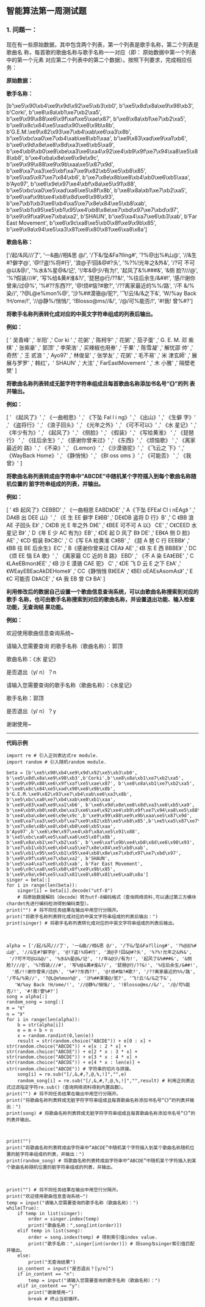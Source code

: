 ## 智能算法第一周测试题
### 1. 问题一：
现在有一些原始数据，其中包含两个列表，第一个列表是歌手名称，第二个列表是歌曲名
称，每首歌的歌曲名称与歌手名称一一对应（即： 原始数据中第一个列表中的第一个元素
对应第二个列表中的第二个数据）。按照下列要求，完成相应任务：

**原始数据：**

**歌手名称：**

[b'\xe5\x90\xb4\xe9\x9d\x92\xe5\xb3\xb0', 
b'\xe5\x8d\x8a\xe9\x98\xb3', 
b'Corki', b'\xe8\x8a\xb1\xe7\xb2\xa5', 
b'\xe9\x99\x88\xe6\x9f\xaf\xe5\xae\x87', b'\xe8\x8a\xb1\xe7\xb2\xa5', 
b'\xe8\x8c\x84\xe5\xad\x90\xe8\x9b\x8b', 
b'G.E.M.\xe9\x82\x93\xe7\xb4\xab\xe6\xa3\x8b', 
b'\xe5\xbc\xa0\xe7\xb4\xab\xe8\xb1\xaa', b'\xe9\x83\xad\xe9\xa1\xb6', 
b'\xe6\x9d\x8e\xe8\x8d\xa3\xe6\xb5\xa9', 
b'\xe4\xb9\xb0\xe8\xbe\xa3\xe6\xa4\x92\xe4\xb9\x9f\xe7\x94\xa8\xe5\x8
8\xb8', b'\xe4\xba\x8e\xe6\x9e\x9c', 
b'\xe9\x99\x88\xe9\x9b\xaa\xe5\x87\x9d', 
b'\xe8\xa7\xa3\xe5\xbf\xa7\xe9\x82\xb5\xe5\xb8\x85', 
b'\xe5\xa5\x87\xe7\x84\xb6', b'\xe7\x8e\x8b\xe8\xb4\xb0\xe6\xb5\xaa', 
b'Ayo97', b'\xe6\x9e\x97\xe4\xbf\x8a\xe5\x91\x88', 
b'\xe5\xbc\xa0\xe5\xad\xa6\xe5\x8f\x8b', b'\xe8\x8a\xb1\xe7\xb2\xa5', 
b'\xe6\xaf\x9b\xe4\xb8\x8d\xe6\x98\x93', 
b'\xe7\xb1\xb3\xe6\xb4\xa5\xe7\x8e\x84\xe5\xb8\xab', 
b'\xe5\xb1\x95\xe5\xb1\x95\xe4\xb8\x8e\xe7\xbd\x97\xe7\xbd\x97', 
b'\xe9\x9f\xa9\xe7\xba\xa2', b'SHAUN', b'\xe5\xa4\xa7\xe6\xb3\xab', b'Far 
East Movement', b'\xe6\x9c\xa8\xe5\xb0\x8f\xe9\x9b\x85', 
b'\xe9\x9a\x94\xe5\xa3\x81\xe8\x80\x81\xe6\xa8\x8a']
 
 **歌曲名称：**

['/起/&风///了', '一&曲//相&思 @/', '/下&/坠&Fa?lling#', '?%@出%#山@', 
'//&生#?僻字@', '@!?盗!%将#行', '浪@子!回&@#?头', '%?%!光年之&外&', '/?可
不可@以&@/', '%水&%星@&/记', '!/年&@少/有为!', '起风了&%###&', '&侧
脸?///@', '%?假装///#', '写%给&黄#淮&?/', '琵琶@行/??&!', '%往后余生/&##!', 
'感/!!谢你曾来/过@%', '%#??东西??', '@!烦#恼?#歌?', '/??离家最近的%%/路', '/不
&/%染//', '?@L@e%mon%@', '沙%##漠骆@/驼?', '飞!云!&/&之下&', 'W/%ay 
Back !H/ome/!', '//@静%/悄悄/', '!Blosso@ms//&/', '/@/可%能否/!', '#!我!
曾%#?']

**将歌手名称列表转化成对应的中英文字符串组成的列表后输出。**

**例如：**

[ ' 吴青峰' ,' 半阳' ,' Cor ki ' ,' 花粥' ,' 陈柯宇' ,' 花粥' ,' 茄子蛋' ,' G. E. M. 邓
紫棋' ,' 张紫豪' ,' 郭顶' ,' 李荣浩' ,' 买辣椒也用券' ,' 于果' ,' 陈雪凝' ,' 解忧邵
帅' ,' 奇然' ,' 王 贰浪 ' ,' Ayo97' ,' 林俊呈' ,' 张学友' ,' 花粥' ,' 毛不易' ,' 米
津玄師' ,' 展展与罗罗' ,' 韩红'，' SHAUN' ,' 大泫' ,' FarEastMovement ' ,' 木
小雅' ,' 隔壁老樊' ]

**将歌曲名称列表转成无脏字符字符串组成且每首歌曲名称添加书名号“《》”的列 表并输出。**
 
 **例如：**

[ ' 《起风了》' ,' 《一曲相思》' ,' 《下坠 Fal l i ng》' ,' 《出山》' ,' 《生僻
字》' ,' 《盗将行》' ,' 《浪子回头》' ,' 《光年之外》' ,' 《可不可以》' ,' 《水
星记》' ,' 《年少有为》' ,' 《起风了》' ,' 《侧脸》' ,' 《假装》' ,' 《写给黄淮》
' ,' 《琵琶行》 ' ,' 《往后余生》' ,' 《感谢你曾来过》' ,' 《东西》' ,' 《烦恼歌》
' ,' 《离家最近的 路》' ,' 《不染》' ,' 《Lemon》' ,' 《沙漠骆驼》' ,' 《飞云之
下》' ,' 《WayBack Home》' ,' 《静悄悄》' ,' 《Bl oss oms 》' ,' 《可能否》
' ,' 《我曾》' ]

**将歌曲名称列表转成由字符串中“ABCDE”中随机某个字符插入到每个歌曲名称随 机位置的
脏字符串组成的列表，并输出。**

**例如：**

[ ' 《B 起风了》CEBBD' ,' 《一曲相思 EABD》DE' ,' A《下坠 EFEal Cl i nEAg》
' ,' DA《B 出 DEE 山》' ,' 《E 生 EE 僻字 E》BB' ,' DE《DB 盗将 D 行》B' ,' C
《BB 浪 AE 子回头 E》' ,' C《DB 光 E 年之外 D》E' ,' 《BEE 可不可 A 以》
CE' ,' C《CEED 水星记 B》' ,' D《年 E 少 AC 有为》EB' ,' 《DE 起 D 风了 B》
DE' ,' EB《A 侧 D 脸》AE' ,' 《CD 假装 B》CBC' ,' C《写 EA 给黄淮 C》BB' ,' 
《琵 A 琶 C 行 EEBB》' ,' 《BB 往 BE 后余生》EC' ,' B《感谢你曾来过 CEA》
AE' ,' 《B 东 E 西 BBBE》' ,' DC《烦 EE 恼 EA 歌》' ,' 《离家最 CC 近的 B 路》
EBD' ,' 《不 A 染 EA》EBE' ,' C《LAeEBmon》EE' ,' 《B 沙 E 漠骆 CAE 驼》
C' ,' 《DE 飞 D 云 E 之下 E》A' ,' 《WEayEBEacAkDEHome》' ,' CC《静悄悄
B》EEA' ,' 《BEl oEAEsAsomAs》' ,' E《C 可能否 D》ACE' ,' 《A 我 EB 曾 C》
BA' ]

**利用修改后的数据自己设置一个歌曲信息查询系统，可以由歌曲名称搜索到对应的歌手
名称，也可由歌手名称搜索到对应的歌曲名称，并设置退出功能、输入检查功能，无查询结
果功能。**

**例如：**

欢迎使用歌曲信息查询系统~

请输入您需要查询 的歌手名称（歌曲名称）：郭顶

歌曲名称：《水 星记》

是否退出（y/ n）？n

请输入您需要查询的歌手名称（歌曲名称）：《水星记》

歌手名称：郭顶

是否退出（y/ n）？y

谢谢使用~

----------

**代码示例**
```
import re # 引入正则表达式re module.
import random # 引入随机random module.

beta = [b'\xe5\x90\xb4\xe9\x9d\x92\xe5\xb3\xb0', b'\xe5\x8d\x8a\xe9\x98\xb3',b'Corki',b'\xe8\x8a\xb1\xe7\xb2\xa5',
b'\xe9\x99\x88\xe6\x9f\xaf\xe5\xae\x87', b'\xe8\x8a\xb1\xe7\xb2\xa5', b'\xe8\x8c\x84\xe5\xad\x90\xe8\x9b\x8b',
b'G.E.M.\xe9\x82\x93\xe7\xb4\xab\xe6\xa3\x8b', b'\xe5\xbc\xa0\xe7\xb4\xab\xe8\xb1\xaa',
b'\xe9\x83\xad\xe9\xa1\xb6', b'\xe6\x9d\x8e\xe8\x8d\xa3\xe6\xb5\xa9',
b'\xe4\xb9\xb0\xe8\xbe\xa3\xe6\xa4\x92\xe4\xb9\x9f\xe7\x94\xa8\xe5\x88\xb8', b'\xe4\xba\x8e\xe6\x9e\x9c',b'\xe9\x99\x88\xe9\x9b\xaa\xe5\x87\x9d', b'\xe8\xa7\xa3\xe5\xbf\xa7\xe9\x82\xb5\xe5\xb8\x85',b'\xe5\xa5\x87\xe7\x84\xb6', b'\xe7\x8e\x8b\xe8\xb4\xb0\xe6\xb5\xaa', b'Ayo97',b'\xe6\x9e\x97\xe4\xbf\x8a\xe5\x91\x88', b'\xe5\xbc\xa0\xe5\xad\xa6\xe5\x8f\x8b',
b'\xe8\x8a\xb1\xe7\xb2\xa5', b'\xe6\xaf\x9b\xe4\xb8\x8d\xe6\x98\x93',
b'\xe7\xb1\xb3\xe6\xb4\xa5\xe7\x8e\x84\xe5\xb8\xab',
b'\xe5\xb1\x95\xe5\xb1\x95\xe4\xb8\x8e\xe7\xbd\x97\xe7\xbd\x97', b'\xe9\x9f\xa9\xe7\xba\xa2', b'SHAUN',
b'\xe5\xa4\xa7\xe6\xb3\xab', b'Far East Movement', b'\xe6\x9c\xa8\xe5\xb0\x8f\xe9\x9b\x85',
b'\xe9\x9a\x94\xe5\xa3\x81\xe8\x80\x81\xe6\xa8\x8a']
singer = beta[:]
for i in range(len(beta)):
    singer[i] = beta[i].decode("utf-8") 
    # 将原始数据解码（decode）转为utf-8编码格式（查询网络资料,可以通过第三方模块chardet先进行编码检测得到编码类型）。
print("") # 将不同任务结果在输出中用空行分隔开。
print("将歌手名称列表转化成对应的中英文字符串组成的列表后输出：")
print(singer) # 将歌手名称列表转化成对应的中英文字符串组成的列表后输出。



alpha = ['/起/&风///了', '一&曲//相&思 @/', '/下&/坠&Fa?lling#', '?%@出%#山@', '//&生#?僻字@', '@!?盗!%将#行', '浪@子!回&@#?头', '%?%!光年之&外&',
 '/?可不可@以&@/', '%水&%星@&/记', '!/年&@少/有为!', '起风了&%###&', '&侧脸?///@', '%?假装///#', '写%给&黄#淮&?/', '琵琶@行/??&!', '%往后余生/&##!',
  '感/!!谢你曾来/过@%', '%#??东西??', '@!烦#恼?#歌?', '/??离家最近的%%/路', '/不&/%染//', '?@L@e%mon%@', '沙%##漠骆@/驼?', '飞!云!&/&之下&',
   'W/%ay Back !H/ome/!', '//@静%/悄悄/', '!Blosso@ms//&/', '/@/可%能否/!', '#!我!曾%#?']
song = alpha[:]
random_song = song[:]
m = "《"
n = "》"
for i in range(len(alpha)):
    b = str(alpha[i])
    e = m + b + n
    x = random.randint(0,len(e))
    result = str(random.choice("ABCDE")) + e[0 : x] + str(random.choice("ABCDE")) + e[x : 2 * x] + str(random.choice("ABCDE")) + e[2 * x : 3 * x] + str(random.choice("ABCDE")) + e[3 * x : 4 * x] + str(random.choice("ABCDE")) + e[4 * x : len(e)] + str(random.choice("ABCDE")) # 字符串的切片与拼接。
    song[i] = re.sub("[/,&,#,?,@,%,!]","",e)
    random_song[i] = re.sub("[/,&,#,?,@,%,!]","",result) # 利用正则表达式过滤指定字符re.sub()（查询网络资料得到内置函数）。
print("") # 将不同任务结果在输出中用空行分隔开。
print("将歌曲名称列表转成无脏字符字符串组成且每首歌曲名称添加书名号“《》”的列表并输出：")
print(song) # 将歌曲名称列表转成无脏字符字符串组成且每首歌曲名称添加书名号“《》”的列表并输出。



print("")
print("将歌曲名称列表转成由字符串中“ABCDE”中随机某个字符插入到某个歌曲名称随机位置的脏字符串组成的列表，并输出：")
print(random_song) # 将歌曲名称列表转成由字符串中“ABCDE”中随机某个字符插入到某个歌曲名称随机位置的脏字符串组成的列表，并输出。



print("") # 将不同任务结果在输出中用空行分隔开。
print("欢迎使用歌曲信息查询系统~")
temp = input("请输入您需要查询的歌手名称（歌曲名称）：")
while(True):
    if temp in list(singer):
        order = singer.index(temp)
        print("歌曲名称：",song[int(order)])
    elif temp in list(song):
        order = song.index(temp) # 得到索引值index value.
        print("歌手名称：",singer[int(order)]) # 将song与singer索引值匹配并输出。
    else:
        print("无查询结果")
    in_content = input("是否退出？[y/n]")
    if in_content == "n":
        temp = input("请输入您需要查询的歌手名称（歌曲名称）：")
    elif in_content == "y":
        print("谢谢使用~")
        break # 终止当前循环。
```

